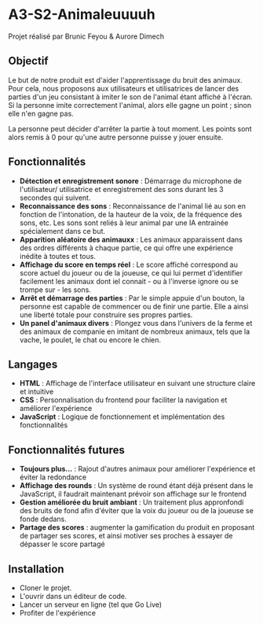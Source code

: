 # A3-S2-Animaleuuuuh

Projet réalisé par Brunic Feyou & Aurore Dimech

## Objectif

Le but de notre produit est d'aider l'apprentissage du bruit des animaux. Pour cela, nous proposons aux utilisateurs et utilisatrices de lancer des parties d'un jeu consistant à imiter le son de l'animal étant affiché à l'écran. Si la personne imite correctement l'animal, alors elle gagne un point ; sinon elle n'en gagne pas. 

La personne peut décider d'arrêter la partie à tout moment. Les points sont alors remis à 0 pour qu'une autre personne puisse y jouer ensuite.

## Fonctionnalités

- **Détection et enregistrement sonore** : Démarrage du microphone de l'utilisateur/ utilisatrice et enregistrement des sons durant les 3 secondes qui suivent.
- **Reconnaissance des sons** : Reconnaissance de l'animal lié au son en fonction de l'intonation, de la hauteur de la voix, de la fréquence des sons, etc. Les sons sont reliés à leur animal par une IA entrainée spécialement dans ce but.
- **Apparition aléatoire des animauxx** : Les animaux apparaissent dans des ordres différents à chaque partie, ce qui offre une expérience inédite à toutes et tous.
- **Affichage du score en temps réel** : Le score affiché correspond au score actuel du joueur ou de la joueuse, ce qui lui permet d'identifier facilement les animaux dont iel connait - ou à l'inverse ignore  ou se trompe sur - les sons.
- **Arrêt et démarrage des parties** : Par le simple appuie d'un bouton, la personne est capable de commencer ou de finir une partie. Elle a ainsi une liberté totale pour construire ses propres parties.
- **Un panel d'animaux divers** : Plongez vous dans l'univers de la ferme et des animaux de companie en imitant de nombreux animaux, tels que la vache, le poulet, le chat ou encore le chien.

## Langages

- **HTML** : Affichage de l'interface utilisateur en suivant une structure claire et intuitive
- **CSS** : Personnalisation du frontend pour faciliter la navigation et améliorer l'expérience
- **JavaScript** : Logique de fonctionnement et implémentation des fonctionnalités

## Fonctionnalités futures

- **Toujours plus...** : Rajout d'autres animaux pour améliorer l'expérience et éviter la redondance
- **Affichage des rounds** : Un système de round étant déjà présent dans le JavaScript, il faudrait maintenant prévoir son affichage sur le frontend
- **Gestion améliorée du bruit ambiant** : Un traitement plus appronfondi des bruits de fond afin d'éviter que la voix du joueur ou de la joueuse se fonde dedans.
- **Partage des scores** : augmenter la gamification du produit en proposant de partager ses scores, et ainsi motiver ses proches à essayer de dépasser le score partagé

## Installation

- Cloner le projet.
- L'ouvrir dans un éditeur de code.
- Lancer un serveur en ligne (tel que Go Live)
- Profiter de l'expérience